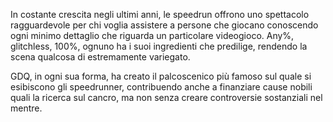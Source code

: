 In costante crescita negli ultimi anni, le speedrun offrono uno spettacolo
ragguardevole per chi voglia assistere a persone che giocano conoscendo ogni
minimo dettaglio che riguarda un particolare videogioco. Any%, glitchless, 100%,
ognuno ha i suoi ingredienti che predilige, rendendo la scena qualcosa di
estremamente variegato.  
  
  
GDQ, in ogni sua forma, ha creato il palcoscenico più famoso sul quale si
esibiscono gli speedrunner, contribuendo anche a finanziare cause nobili quali
la ricerca sul cancro, ma non senza creare controversie sostanziali nel mentre.
